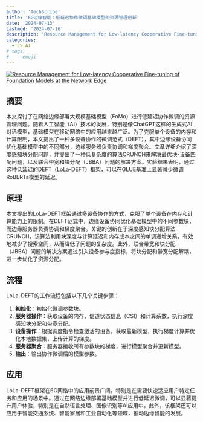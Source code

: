 ```yaml
---
author: 'TechScribe'
title: '6G边缘智能：低延迟协作微调基础模型的资源管理创新'
date: '2024-07-13'
Lastmod: '2024-07-16'
description: 'Resource Management for Low-latency Cooperative Fine-tuning of Foundation Models at the Network Edge'
categories:
  - CS.AI
# tags:
#   - emoji
---
```


[![Resource Management for Low-latency Cooperative Fine-tuning of Foundation Models at the Network Edge](https://arxiv-research-1301205113.cos.ap-guangzhou.myqcloud.com/images/2407.09873v1.pdf_0.jpg)](https://arxiv.org/abs/2407.09873v1)

## 摘要

本文探讨了在网络边缘部署大规模基础模型（FoMo）进行低延迟协作微调的资源管理问题。随着人工智能（AI）技术的发展，特别是像ChatGPT这样的生成式AI对话模型，基础模型在移动网络中的应用越来越广泛。为了克服单个设备的内存和计算限制，本文提出了一种多设备协作的微调范式（DEFT），其中边缘设备协同优化基础模型中的不同部分，边缘服务器负责协调和梯度聚合。文章详细介绍了深度感知块分配问题，并提出了一种低复杂度的算法CRUNCH来解决最优块-设备匹配问题，以及联合带宽和块分配（JBBA）问题的解决方案。实验结果表明，通过这种低延迟的DEFT（LoLa-DEFT）框架，可以在GLUE基准上显著减少微调RoBERTa模型的延迟。<!--more-->

## 原理

本文提出的LoLa-DEFT框架通过多设备协作的方式，克服了单个设备在内存和计算能力上的限制。在DEFT范式中，边缘设备协同优化基础模型中的不同参数块，而边缘服务器负责协调和梯度聚合。关键的创新在于深度感知块分配算法CRUNCH，该算法利用块深度与计算延迟和内存成本之间的单调递增关系，有效地减少了搜索空间，从而降低了问题的复杂度。此外，联合带宽和块分配（JBBA）问题的解决方案通过引入设备参与度指标，将块分配和带宽分配解耦，进一步优化了资源分配。

## 流程

LoLa-DEFT的工作流程包括以下几个关键步骤：
1. **初始化**：初始化微调参数块。
2. **服务器操作**：获取设备的内存、信道状态信息（CSI）和计算系数，执行深度感知块分配和带宽分配。
3. **设备操作**：根据调度指令检查激活的设备，获取最新模型，执行梯度计算并优化本地数据集，上传计算的梯度。
4. **服务器聚合**：服务器接收所有参数块的梯度，进行模型聚合并更新模型。
5. **输出**：输出协作微调后的模型参数。

## 应用

LoLa-DEFT框架在6G网络中的应用前景广阔，特别是在需要快速适应用户特定任务和应用的场景中。通过在网络边缘部署基础模型并进行低延迟微调，可以显著提升用户体验，特别是在自然语言处理、图像识别等AI应用中。此外，该框架还可以应用于智能交通系统、智能家居和工业自动化等领域，推动边缘智能的发展。